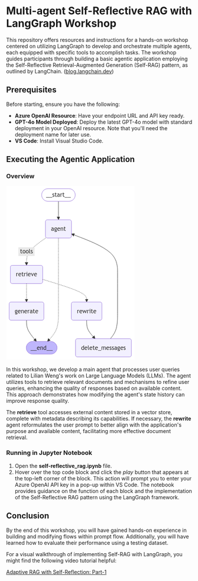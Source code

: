 # Multi-agent Self-Reflective RAG with LangGraph Workshop

This repository offers resources and instructions for a hands-on workshop centered on utilizing LangGraph to develop and orchestrate multiple agents, each equipped with specific tools to accomplish tasks. The workshop guides participants through building a basic agentic application employing the Self-Reflective Retrieval-Augmented Generation (Self-RAG) pattern, as outlined by LangChain. ([blog.langchain.dev](https://blog.langchain.dev/agentic-rag-with-langgraph/?utm_source=chatgpt.com))

## Prerequisites

Before starting, ensure you have the following:

- **Azure OpenAI Resource**: Have your endpoint URL and API key ready.
- **GPT-4o Model Deployed**: Deploy the latest GPT-4o model with standard deployment in your OpenAI resource. Note that you'll need the deployment name for later use.
- **VS Code**: Install Visual Studio Code.

## Executing the Agentic Application

### Overview

![diagram.png](diagram.png)

In this workshop, we develop a main agent that processes user queries related to Lilian Weng's work on Large Language Models (LLMs). The agent utilizes tools to retrieve relevant documents and mechanisms to refine user queries, enhancing the quality of responses based on available content. This approach demonstrates how modifying the agent's state history can improve response quality.

The **retrieve** tool accesses external content stored in a vector store, complete with metadata describing its capabilities. If necessary, the **rewrite** agent reformulates the user prompt to better align with the application's purpose and available content, facilitating more effective document retrieval.

### Running in Jupyter Notebook

1. Open the **self-reflective_rag.ipynb** file.
2. Hover over the top code block and click the *play* button that appears at the top-left corner of the block. This action will prompt you to enter your Azure OpenAI API key in a pop-up within VS Code. The notebook provides guidance on the function of each block and the implementation of the Self-Reflective RAG pattern using the LangGraph framework.

## Conclusion

By the end of this workshop, you will have gained hands-on experience in building and modifying flows within prompt flow. Additionally, you will have learned how to evaluate their performance using a testing dataset.

For a visual walkthrough of implementing Self-RAG with LangGraph, you might find the following video tutorial helpful:

[Adaptive RAG with Self-Reflection: Part-1](https://www.youtube.com/watch?v=8UZCmQ8hP9c&utm_source=chatgpt.com)